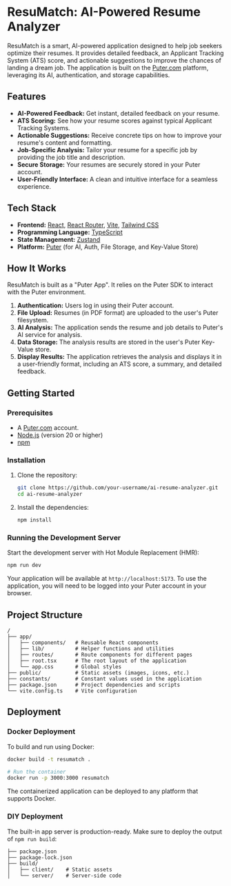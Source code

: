 # ResuMatch: AI-Powered Resume Analyzer

ResuMatch is a smart, AI-powered application designed to help job seekers optimize their resumes. It provides detailed feedback, an Applicant Tracking System (ATS) score, and actionable suggestions to improve the chances of landing a dream job. The application is built on the [Puter.com](https://puter.com) platform, leveraging its AI, authentication, and storage capabilities.

## Features

-   **AI-Powered Feedback:** Get instant, detailed feedback on your resume.
-   **ATS Scoring:** See how your resume scores against typical Applicant Tracking Systems.
-   **Actionable Suggestions:** Receive concrete tips on how to improve your resume's content and formatting.
-   **Job-Specific Analysis:** Tailor your resume for a specific job by providing the job title and description.
-   **Secure Storage:** Your resumes are securely stored in your Puter account.
-   **User-Friendly Interface:** A clean and intuitive interface for a seamless experience.

## Tech Stack

-   **Frontend:** [React](https://react.dev/), [React Router](https://reactrouter.com/), [Vite](https://vitejs.dev/), [Tailwind CSS](https://tailwindcss.com/)
-   **Programming Language:** [TypeScript](https://www.typescriptlang.org/)
-   **State Management:** [Zustand](https://github.com/pmndrs/zustand)
-   **Platform:** [Puter](https://puter.com/) (for AI, Auth, File Storage, and Key-Value Store)

## How It Works

ResuMatch is built as a "Puter App". It relies on the Puter SDK to interact with the Puter environment.

1.  **Authentication:** Users log in using their Puter account.
2.  **File Upload:** Resumes (in PDF format) are uploaded to the user's Puter filesystem.
3.  **AI Analysis:** The application sends the resume and job details to Puter's AI service for analysis.
4.  **Data Storage:** The analysis results are stored in the user's Puter Key-Value store.
5.  **Display Results:** The application retrieves the analysis and displays it in a user-friendly format, including an ATS score, a summary, and detailed feedback.

## Getting Started

### Prerequisites

-   A [Puter.com](https://puter.com) account.
-   [Node.js](https://nodejs.org/) (version 20 or higher)
-   [npm](https://www.npmjs.com/)

### Installation

1.  Clone the repository:
    ```bash
    git clone https://github.com/your-username/ai-resume-analyzer.git
    cd ai-resume-analyzer
    ```

2.  Install the dependencies:
    ```bash
    npm install
    ```

### Running the Development Server

Start the development server with Hot Module Replacement (HMR):

```bash
npm run dev
```

Your application will be available at `http://localhost:5173`. To use the application, you will need to be logged into your Puter account in your browser.

## Project Structure

```
/
├── app/
│   ├── components/   # Reusable React components
│   ├── lib/          # Helper functions and utilities
│   ├── routes/       # Route components for different pages
│   ├── root.tsx      # The root layout of the application
│   └── app.css       # Global styles
├── public/           # Static assets (images, icons, etc.)
├── constants/        # Constant values used in the application
├── package.json      # Project dependencies and scripts
└── vite.config.ts    # Vite configuration
```

## Deployment

### Docker Deployment

To build and run using Docker:

```bash
docker build -t resumatch .

# Run the container
docker run -p 3000:3000 resumatch
```

The containerized application can be deployed to any platform that supports Docker.

### DIY Deployment

The built-in app server is production-ready. Make sure to deploy the output of `npm run build`:

```
├── package.json
├── package-lock.json
├── build/
│   ├── client/    # Static assets
│   └── server/    # Server-side code
```
